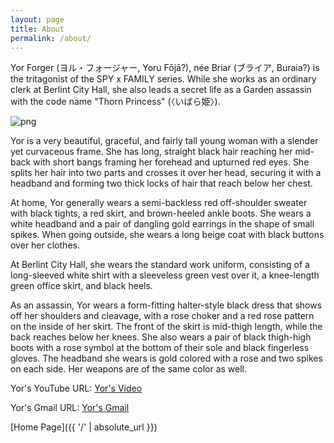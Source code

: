 ```yaml
---
layout: page
title: About
permalink: /about/
---
```


Yor Forger (ヨル・フォージャー, Yoru Fōjā?), née Briar (ブライア, Buraia?) is the tritagonist of the SPY x FAMILY series. While she works as an ordinary clerk at Berlint City Hall, she also leads a secret life as a Garden assassin with the code name "Thorn Princess" (〈いばら姫〉).

![png]({{site.baseurl}}/assets/images/about/yor.png)

Yor is a very beautiful, graceful, and fairly tall young woman with a slender yet curvaceous frame. She has long, straight black hair reaching her mid-back with short bangs framing her forehead and upturned red eyes. She splits her hair into two parts and crosses it over her head, securing it with a headband and forming two thick locks of hair that reach below her chest.

At home, Yor generally wears a semi-backless red off-shoulder sweater with black tights, a red skirt, and brown-heeled ankle boots. She wears a white headband and a pair of dangling gold earrings in the shape of small spikes. When going outside, she wears a long beige coat with black buttons over her clothes.

At Berlint City Hall, she wears the standard work uniform, consisting of a long-sleeved white shirt with a sleeveless green vest over it, a knee-length green office skirt, and black heels.

As an assassin, Yor wears a form-fitting halter-style black dress that shows off her shoulders and cleavage, with a rose choker and a red rose pattern on the inside of her skirt. The front of the skirt is mid-thigh length, while the back reaches below her knees. She also wears a pair of black thigh-high boots with a rose symbol at the bottom of their sole and black fingerless gloves. The headband she wears is gold colored with a rose and two spikes on each side. Her weapons are of the same color as well.

Yor's YouTube URL: [Yor's Video](https://www.youtube.com/@user-yor/featured)

Yor's Gmail URL: [Yor's Gmail](https://mail.google.com/mail)

[Home Page]({{ '/' | absolute_url }})
